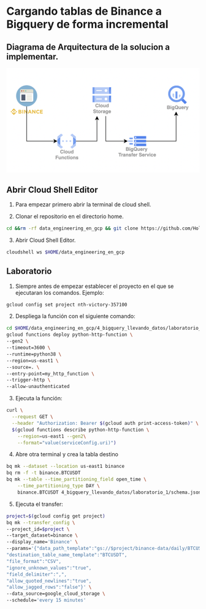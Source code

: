 # Cargando tablas de Binance a Bigquery de forma incremental

## Diagrama de Arquitectura de la solucion a implementar.

![alt text](arquitectura.png)

## Abrir Cloud Shell Editor

1. Para empezar primero abrir la terminal de cloud shell.

2. Clonar el repositorio en el directorio home.

```bash
cd &&rm -rf data_engineering_en_gcp && git clone https://github.com/HolaGCP/data_engineering_en_gcp.git
```

3. Abrir Cloud Shell Editor.

```bash
cloudshell ws $HOME/data_engineering_en_gcp
```

## Laboratorio

1. Siempre antes de empezar establecer el proyecto en el que se ejecutaran los comandos. Ejemplo:

```bash
gcloud config set project nth-victory-357100
```

2. Despliega la función con el siguiente comando:

```bash
cd $HOME/data_engineering_en_gcp/4_bigquery_llevando_datos/laboratorio_1/cloud_functions/daily
gcloud functions deploy python-http-function \
--gen2 \
--timeout=3600 \
--runtime=python38 \
--region=us-east1 \
--source=. \
--entry-point=my_http_function \
--trigger-http \
--allow-unauthenticated
```

3. Ejecuta la función:

```bash
curl \
  --request GET \
  --header "Authorization: Bearer $(gcloud auth print-access-token)" \
  $(gcloud functions describe python-http-function \
    --region=us-east1 --gen2\
    --format="value(serviceConfig.uri)")
```

4. Abre otra terminal y crea la tabla destino

```bash
bq mk --dataset --location us-east1 binance
bq rm -f -t binance.BTCUSDT
bq mk --table --time_partitioning_field open_time \
    --time_partitioning_type DAY \
    binance.BTCUSDT 4_bigquery_llevando_datos/laboratorio_1/schema.json
```

5. Ejecuta el transfer:

```bash
project=$(gcloud config get project)
bq mk --transfer_config \
--project_id=$project \
--target_dataset=binance \
--display_name='Binance' \
--params='{"data_path_template":"gs://$project/binance-data/daily/BTCUSDT-1m-*.csv",
"destination_table_name_template":"BTCUSDT",
"file_format":"CSV",
"ignore_unknown_values":"true",
"field_delimiter":",",
"allow_quoted_newlines":"true",
"allow_jagged_rows":"false"}' \
--data_source=google_cloud_storage \
--schedule='every 15 minutes'
```